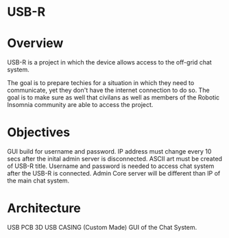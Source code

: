 # USB-R

# Overview

USB-R is a project in which the device allows access to the off-grid chat system.

The goal is to prepare techies for a situation in which they need to communicate, yet they don't have the internet connection to do so. The goal is to make sure as well that civilans as well as members of the Robotic Insomnia community are able to access the project.


# Objectives

GUI build for username and password.
IP address must change every 10 secs after the inital admin server is disconnected.
ASCII art must be created of USB-R title.
Username and password is needed to access chat system after the USB-R is connected.
Admin Core server will be different than IP of the main chat system.


# Architecture

USB PCB
3D USB CASING (Custom Made)
GUI of the Chat System.
